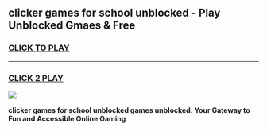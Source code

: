 
## clicker games for school unblocked - Play Unblocked Gmaes & Free
<h3>
<a href="https://news.freeplayer.one?title=clicker_games_for_school_unblocked&ref=23F">CLICK TO PLAY</a></h3>
<hr>

<h3>
<a href="https://news.freeplayer.one?title=clicker_games_for_school_unblocked&ref=23F">CLICK 2 PLAY</a>
  
</h3>

<a href="https://news.freeplayer.one?title=clicker_games_for_school_unblocked&ref=23F/"><img src="https://clearcache.store/games.png"></a>


**clicker games for school unblocked games unblocked: Your Gateway to Fun and Accessible Online Gaming**
